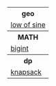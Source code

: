 <html>
<body>
<table><tr>
<th>
geo
</th>
</tr>
<tr>
<td>
<a href="lovepff"> low of sine</a>
</td>
</tr>
<tr>
<th>
MATH
</th>
</tr>
<tr>
<td>
<a href="link3"> bigint</a>
</td>
</tr>
<tr>
<th>
dp
</th>
</tr>
<tr>
<td>
<a href="2222"> knapsack</a>
</td>
</tr>
</table>
</body>
</html>